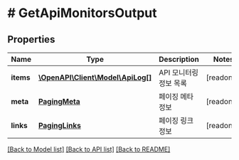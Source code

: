 # # GetApiMonitorsOutput

## Properties

Name | Type | Description | Notes
------------ | ------------- | ------------- | -------------
**items** | [**\OpenAPI\Client\Model\ApiLog[]**](ApiLog.md) | API 모니터링 정보 목록 | [readonly]
**meta** | [**PagingMeta**](PagingMeta.md) | 페이징 메타정보 | [readonly]
**links** | [**PagingLinks**](PagingLinks.md) | 페이징 링크정보 | [readonly]

[[Back to Model list]](../../README.md#models) [[Back to API list]](../../README.md#endpoints) [[Back to README]](../../README.md)
